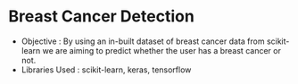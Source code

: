 # Breast Cancer Detection
- Objective : By using an in-built dataset of breast cancer data from scikit-learn we are aiming to predict whether the user has a breast cancer or not.
- Libraries Used : scikit-learn, keras, tensorflow
